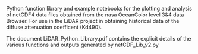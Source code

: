 Python function library and example notebooks for the plotting and analysis of netCDF4 data files obtained from the nasa OceanColor level 3&4 data Browser. For use in the LiDAR project in obtaining historical data of the diffuse attenuation coefficent (Kd490).

The document LiDAR_Python_Library.pdf contains the explicit details of the various functions and outputs generated by netCDF_Lib_v2.py
